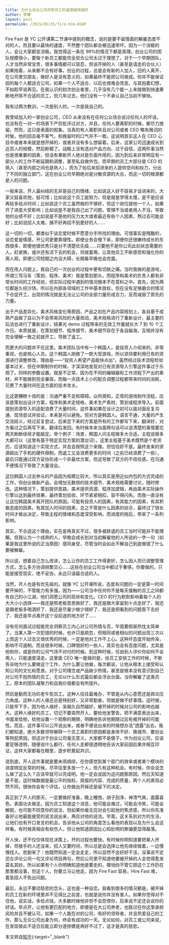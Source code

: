```yaml
---  
title: 为什么创业公司开除员工的速度越快越好
author: 李攀  
layout: post  
permalink: /2015/05/25/fire-him-ASAP
---  
```

Fire Fast 是 YC 公开课第二节课中提到的概念，说的是要不留情面的解雇态度不对的人，而且要以最快的速度，不然整个团队都会被迅速带坏。因为一个消极的人，会让大家都变消极。我觉得这一条在 99%的情况下都是真理。创业公司的团队规模很小，要每个新员工都能完全契合公司太过于理想了。对于一个早期团队，人才当然非常宝贵，很多事情都可以容忍，但该开掉的人（甚至是请走的合伙人）如果拖着，从来都不会有好事。创业的过程，总是会有新的人加入，旧的人离开，在公司里交朋友，做好人是没有意义的，如果最终不能把公司做成。你并不能保证招的每个人都适合公司，如果一个人不适合，以后也很难会改变。与其抱着幻想，不如趁早说再见。在我认识的初次创业者里，几乎没有几个能一上来就做到快速果断地开除不合适的员工，但几年过去，他们没有一个不承认自己当初不够快。

我有过两次教训，一次是别人的，一次是我自己的。

我曾经加入的一家创业公司，CEO 从来没有在任何公众场合说过任何人的坏话，也没有在一对一的场景下严厉批评过对方，并且，任何人要离职的时候，都尽力挽留。然而，这只是表面的假象。当真的有人离职并且对公司或者 CEO 略有微词的时候，他的回击毫不客气，和挽留时的口气并不一致。这说明其实这人在 CEO 心目中或者本来就是想开掉的，或者并没有多么想留着。后来，这家公司迅速成长到近百人的规模，然后断粮了。战略上没有选对产品方向、过于自信，这两件事当然也是很重要的因素，但没有果断开人绝对是负面作用的，因为到后来非常明显有一部分人的工作不断延期和调整，甚至私自做外包，而早期的员工大部分是 CEO 的熟人（甚至内部之间也是熟人），而为了给后来招进来的人提供空间和权力，分出了不同的独立部门，这在创业公司早期绝对是分散资源的大忌，而这一切的根源都是人的问题。

一般来说，开人最纠结的无非是自己的情绪，比如说这人好不容易才谈进来的，大家又挺喜欢他，挺可惜；比如说这个员工挺努力，但是就是学得太慢，是不是应该再给多给点时间；比如说这个员工虽然做的不够好，但这个岗位就他一个人，如果开了进度大受影响；比如说是不是我自己出了问题，管理不当或者用人不当，导致他的业绩不好；比如说是不是他的压力太大或者最近有些个人因素，熬过去可能会好；比如说招人太难，搞不好再招不到更好的人……

这一切的一切，都类似于谈恋爱时候不愿意分手所找的理由。可惜事实是残酷的，谈恋爱是情感，开公司更要靠理性。即便业务会慢下来，即便你还很嫩待成长的东西很多，即便他很优秀只是分不清楚优先级……只要他不是你公司此刻状态需要的人，赶紧换，或许还有活下去的机会，将就着用，让其他员工不断感受和强化你的用人观，即便公司短期之内没大碍，长期看早晚也会完蛋。

而在用人问题上，我自己的一次创业的过程中更有切肤之痛。当时我做的是游戏，所谓三驾马车（策划、程序、美术）我是策划那头，而程序和美术的负责人都有非常长时间的工作经验，但实际过程中遇到的情况根本不在意料之中。首先，因为两位都是久经沙场，所以在内部各领域的工作中基本放权，但在没有足够磨合的情况下仓促开工，出现的情况就是无法让公司的全部力量形成合力，反而减弱了原先的力量。

出于产品差异化、美术风格变化等原因，产品之初在产品内容规划上，各自基于成熟产品做了自以为不会带来风险的大量改动，美术规格进行了重新设计、最主要的玩法也进行了重新设计，结果光 demo 过程带来的无效工作量就长大 7 到 10 个工作日。本质就是，在策划细节、程序细节、美术细节存在于各自脑海，互相并没有完全理解一致之前就开工，导致了返工。

而更大的问题并不在这里。美术团队当中有一个韩国人，是投资人介绍来的，非常重视，也是核心人员。这个韩国人刚做了一款大型游戏，所以坚持要利用已有的资源进行调整修改，理由是——“投资人希望产品能快点出”。虽然经过技术流程检验基本过关，但在中期制作的时候，才深深地发现对已有资源导入引擎这件事过于乐观了。同样的参数设置，就是不正常，因为在不同的编辑器和工作流程下产出的素材，并不能做到完全兼容，而每一点技术上小的配合调整过程都带来时间的消耗，花费了大量时间在这方面的技术攻关。

比这更糟糕十倍的是：沟通严重不足和障碍。众所周知，正常的游戏制作流程，应该是策划出设计方案，程序和美术定规格，美术生产素材，策划或程序导入。前面提到资源导入的适配浪费了大量时间，这件事如果在设计之初可以面对面反复沟通、现场尝试并验证，本来是可以避免。但对方是韩国人。语言不通，大量的产生交流歧义，经过反复尝试，后来定下来的方案是所有的工作都写下来，翻译好，对方看过之后再写下来，翻译后发回。有时候本来当面两句话可以说清楚的事情要花两天断断续续才能敲定。举个例子：场景，韩国人问主程做多大合适，主程说做多大都可以（这里有基于特定实现方案的潜台词）。这里主程基于美术既然是个老资历，应该知道这个实现方式，并且会按照这个来做。但恰恰好不是。最终发来的资源超出了手机的硬件限制，而返工又会浪费更多的时间（之前已经浪费了一些），最后只能通过双方妥协形成一个非最优方案，但这导致了双方的不信任感。在沟通不便情况下导致了大量误会。

这位韩国人过去参与的产品因为规模比较大，所以其实是用近似内包的方式完成的工作，但创业做新产品，会增加无数倍的技术细节、美术规格需要讨论，随时修改。这种情况下，策划提供思路、美术提供资源、程序加逻辑，再由美术实际操作引擎以达到最终效果，最终策划验收，环节紧紧相扣，容不得闪失。而我一直没有让这位韩国美术离开团队的原因，可能有投资人的因素，有其能力的因素，有其积极态度的因素，有其加入时间的因素，总之不管是什么因素的综合，最终过了很长时间才做出决定，导致主程的情绪和态度深受影响。而进度的拖后，带来了一系列影响。

其实，不合适这个理由，实在是再真实不过，很多被辞退的员工当时可能并不能理解。但我认为一个成熟的人，早晚会成长到对当初解雇他的人所说的一字一句（如果是我这里所说的正当原因）感同身受，尽管当时会如此不解自己到底做错了什么要被解雇。

所以说，想着自己怎么改进，怎么让你的员工工作得更好，怎么因人而已调整管理方式，怎么多方协调频繁交心……这些在创业公司当中都过于奢侈。你要做的，只能是接受现实，绝不妥协，永远只请最合适的人。

当然，开人也是有优先级的。就像 YC 公开课所说，态度有问题的一定是第一时间要开掉的，不管能力有多强，因为——公司当中任何你不是每天接触的员工之间都有自己的小江湖，他们洞悉公司的现状和变化。CEO 的行为默默影响着每个人的大大小小选择——我还是照老板意思做好了、我还是跟大家留到十点走好了、我还是跟老板多喝酒好了、我还是尽量少做少错好了、我还是把看到的问题吞下去好了、我还是早点离开这个没前途的地方好了……

没有任何面试过程能完全洞察员工内心对公司热情与否，毕竟要假装热忱太简单了。当某人第一次犯错的时候，也许只是疏忽，但相同或者相似的问题出现三次以上而这个人过去又很优秀的时候，一定是他对工作不上心。这种坏态度开始传染，影响不可遏制。而且很多时候，口碑很好的一些人，其实也会有态度问题，尤其是他和你，或是你的公司气场不对付的时候。到这种时候，任由别人评价你如何不会用人，只能速度请走。这里面 CEO 唯一能做的是，给员工安排工作的时候，不断告诉他为什么要做这个工作，为什么要让他做，每次都说，让他从根本上接受和认知公司的文化和愿景。对于公司理念或产品缺少热情，甚至是根本没有意识到自己对公司不抱热情的员工，无论以什么形式最后都会浮出台面。当你解雇了这类员工，原本的团队凝聚力和自我价值都会有所提升。

然后是勤而无功的老牛型员工。这种人往往最难办，不管是从内心意愿还是舆论压力角度。这种人的人缘还总是特别好，又非常勤奋，但就是做不好事情。这时候，只能早下手，因为他人缘好，呆越久自然越好，被开掉的时候对公司的影响也越大。这种人缘好的员工，切记不要突然开人，要给他发警告，把不满意表达出来，书面发给他，给他设置一个观察的期限，明确地告诉他期限过后有被开掉的可能性。而且，这件事可以公开说出来，或者不便说出来的时候想办法“透露”出去。我们都知道，绝大多数领导解释一个员工离职的原因都是身体不好、换城市、要创业等狗屁原因，但这对于创业公司毫无意义，大家都不是傻子。作为创业公司，应该要足够透明，随便说什么都行，任何人走都很透明地告诉大家前因后果并相互印证，这样大家都看在眼里，逐步积累起共识。

说到底，开人这件事就是要未雨绸缪。在你感觉到某个部门的效率或者某个模块的进度明显反常的时候，尽早往里多放一个人，但凡有这种机会。有时候，你会说怎么做了这么久？应该早就可以完成吧。他一定会说因为这问题那原因，然后天知道是不是。这时候数据是最公平的指标，周报的内容、完成的质量，两个人的表现必然不同，很快你会有个评估，让你做出开掉还是留下的决定。

真正到了开人的那天，一定要做好准备，晚上睡饱，胡子刮净，神清气爽，面露喜色，表面功夫做足。因为员工知道这个消息，他可能会难过，可能会冷笑，可能会解脱，也可能不同意你的说法，但如果你毫无应对会引起他的焦虑感，所以你先准备好让他最能接受的说法说出来，再应对他的说法。毕竟，这关系到对方的生活，让他们也有开口发言的机会，告诉他从公司的角度怎么看他的表现以及为什么会这样看。有时候真相会有些伤人，但让他知道原因比心知肚明的欺骗更显得磊落。

开人快，还不仅仅体现在决策上，开的过程也要快。有时候你明知道要把某人开掉，但接手的人还没来，招人又要时间，所以总是会选择让他先继续做着，一边慢慢找人。悲剧来了：他既然知道一定会走走，所以显然不会好好干活，没事说不定还左评论公司一句又评论项目两句，然后公司里不知道他要被开掉的人会觉得愈发莫名其妙。所以如果有个人你明确知道他是要走的，哪怕你不管它把这个工作扔在那里都没事，但这个人，你要立马让他走。因为 Fire Fast 容易，Hire Fast 难，着急招人不免出问题。

最后，永远不要动慈悲的念头，这也是一种自恋。我看到很多的情况都是，被开掉的员工在新的环境里并不见得比之前差，也就是说你并没有害人。如果你觉得对不住他，说实话，多给点钱，大多数时候他非但不会怨恨你，后来说不定还会说你的好话。早点开，让他有更匹配的地方，即便是在大公司养老，也胜过在你这里承担风险并且不被认可。如果一个人能在对的公司，有好的领导者，并且热爱自己的工作，那么无论公司出身为何，终会有成功的一天。无论如何，对员工或公司来说，在发现彼此不适合后能立即分道扬镳是再好不过了，这才是真的慈悲。

本文转自[知乎](http://www.zhihu.com/question/30991569){:target="_blank"}
